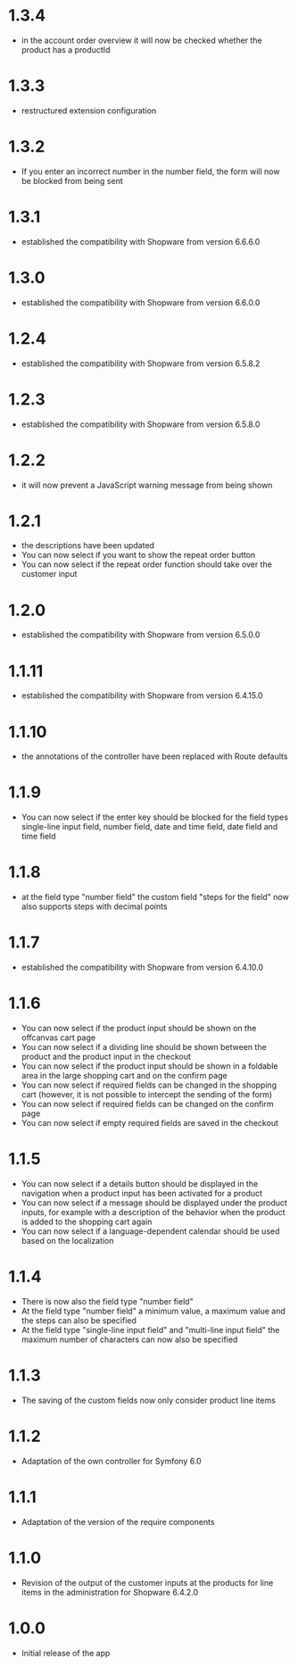 # 1.3.4
- in the account order overview it will now be checked whether the product has a productId

# 1.3.3
- restructured extension configuration

# 1.3.2
- If you enter an incorrect number in the number field, the form will now be blocked from being sent

# 1.3.1
- established the compatibility with Shopware from version 6.6.6.0

# 1.3.0
- established the compatibility with Shopware from version 6.6.0.0

# 1.2.4
- established the compatibility with Shopware from version 6.5.8.2

# 1.2.3
- established the compatibility with Shopware from version 6.5.8.0

# 1.2.2
- it will now prevent a JavaScript warning message from being shown

# 1.2.1
- the descriptions have been updated
- You can now select if you want to show the repeat order button
- You can now select if the repeat order function should take over the customer input

# 1.2.0
- established the compatibility with Shopware from version 6.5.0.0

# 1.1.11
- established the compatibility with Shopware from version 6.4.15.0

# 1.1.10
- the annotations of the controller have been replaced with Route defaults

# 1.1.9
- You can now select if the enter key should be blocked for the field types single-line input field, number field, date and time field, date field and time field

# 1.1.8
- at the field type "number field" the custom field "steps for the field" now also supports steps with decimal points

# 1.1.7
- established the compatibility with Shopware from version 6.4.10.0

# 1.1.6
- You can now select if the product input should be shown on the offcanvas cart page
- You can now select if a dividing line should be shown between the product and the product input in the checkout
- You can now select if the product input should be shown in a foldable area in the large shopping cart and on the confirm page
- You can now select if required fields can be changed in the shopping cart (however, it is not possible to intercept the sending of the form)
- You can now select if required fields can be changed on the confirm page
- You can now select if empty required fields are saved in the checkout

# 1.1.5
- You can now select if a details button should be displayed in the navigation when a product input has been activated for a product
- You can now select if a message should be displayed under the product inputs, for example with a description of the behavior when the product is added to the shopping cart again
- You can now select if a language-dependent calendar should be used based on the localization

# 1.1.4
- There is now also the field type "number field"
- At the field type "number field" a minimum value, a maximum value and the steps can also be specified
- At the field type "single-line input field" and "multi-line input field" the maximum number of characters can now also be specified

# 1.1.3
- The saving of the custom fields now only consider product line items

# 1.1.2
- Adaptation of the own controller for Symfony 6.0

# 1.1.1
- Adaptation of the version of the require components

# 1.1.0
- Revision of the output of the customer inputs at the products for line items in the administration for Shopware 6.4.2.0

# 1.0.0
- Initial release of the app

